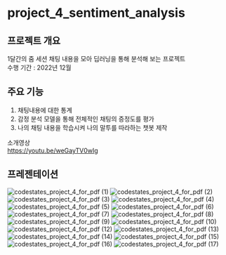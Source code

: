 # project_4_sentiment_analysis

## 프로젝트 개요
1달간의 줌 세션 채팅 내용을 모아 딥러닝을 통해 분석해 보는 프로젝트  
수행 기간 : 2022년 12월

## 주요 기능
1. 채팅내용에 대한 통계  
2. 감정 분석 모델을 통해 전체적인 채팅의 증정도를 평가  
3. 나의 채팅 내용을 학습시켜 나의 말투를 따라하는 챗봇 제작  

소개영상   
<https://youtu.be/weGayTV0wIg>  

## 프레젠테이션
![codestates_project_4_for_pdf (1)](https://user-images.githubusercontent.com/109839413/233838719-b66c8796-eb84-44fb-951f-6705b5de58a5.png)
![codestates_project_4_for_pdf (2)](https://user-images.githubusercontent.com/109839413/233838721-55b57113-0590-452e-b185-6492e999f8fb.png)
![codestates_project_4_for_pdf (3)](https://user-images.githubusercontent.com/109839413/233838725-721b9337-969d-4074-984b-20513f67d502.png)
![codestates_project_4_for_pdf (4)](https://user-images.githubusercontent.com/109839413/233838726-5a35f5a8-6078-489d-b84e-2521db53f0f4.png)
![codestates_project_4_for_pdf (5)](https://user-images.githubusercontent.com/109839413/233838727-5673f3e9-b46d-4511-9d68-1f777255be35.png)
![codestates_project_4_for_pdf (6)](https://user-images.githubusercontent.com/109839413/233838729-896bb1c5-54a9-470c-a84e-cf861a395ca6.png)
![codestates_project_4_for_pdf (7)](https://user-images.githubusercontent.com/109839413/233838731-cd3d9022-8837-4d64-90ea-53cd3a0e8ebb.png)
![codestates_project_4_for_pdf (8)](https://user-images.githubusercontent.com/109839413/233838732-a936cba4-d905-4e92-9c10-c07710f1aee2.png)
![codestates_project_4_for_pdf (9)](https://user-images.githubusercontent.com/109839413/233838733-3e396ab4-8e32-495e-aeb1-d3b6de956fc0.png)
![codestates_project_4_for_pdf (10)](https://user-images.githubusercontent.com/109839413/233838736-60099a3d-dd47-40df-814a-529203fabd2c.png)
![codestates_project_4_for_pdf (12)](https://user-images.githubusercontent.com/109839413/233838738-45c896c9-7a06-4adc-940c-aae8d46128ea.png)
![codestates_project_4_for_pdf (13)](https://user-images.githubusercontent.com/109839413/233838739-9f3eabbf-e6a8-4a96-b740-d0c33ec549fe.png)
![codestates_project_4_for_pdf (14)](https://user-images.githubusercontent.com/109839413/233838740-fb225d18-288e-4c1b-84e6-5f3df6e8ebc7.png)
![codestates_project_4_for_pdf (15)](https://user-images.githubusercontent.com/109839413/233838741-ec1c2978-6149-4e39-bf90-28f0ab04776b.png)
![codestates_project_4_for_pdf (16)](https://user-images.githubusercontent.com/109839413/233838742-63b4af1d-b9ce-4ba3-a7e3-89ffe17a8367.png)
![codestates_project_4_for_pdf (17)](https://user-images.githubusercontent.com/109839413/233838743-a63513d7-323e-4d79-a6ab-9cee819c9992.png)
